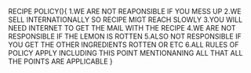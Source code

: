 RECIPE POLICY(){
1.WE ARE NOT REAPONSIBLE IF YOU MESS UP
2.WE SELL INTERNATIONALLY SO RECIPE MIGT REACH SLOWLY
3.YOU WILL NEED INTERNET TO GET THE MAIL WITH THE RECIPE
4.WE ARE NOT RESPONSIBLE IF THE LEMON IS ROTTEN
5.ALSO NOT RESPONSIBLE IF YOU GET THE OTHER INGREDIENTS ROTTEN OR ETC
6.ALL RULES OF POLICY APPLY INCLUDING THIS POINT MENTIONANING ALL THAT ALL THE POINTS ARE APPLICABLE 
}